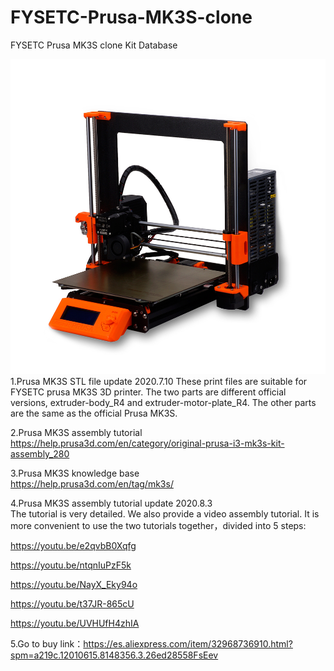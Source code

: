# FYSETC-Prusa-MK3S-clone
FYSETC Prusa MK3S clone Kit Database

![image-Prusa MK3S](/Prusa_MK3S.jpg)
1.Prusa MK3S STL file update 2020.7.10
These print files are suitable for FYSETC prusa MK3S 3D printer. The two parts are different official versions, extruder-body_R4 and extruder-motor-plate_R4. The other parts are the same as the official Prusa MK3S. 

2.Prusa MK3S assembly tutorial  
<https://help.prusa3d.com/en/category/original-prusa-i3-mk3s-kit-assembly_280>

3.Prusa MK3S knowledge base  
<https://help.prusa3d.com/en/tag/mk3s/>

4.Prusa MK3S assembly tutorial update 2020.8.3  
The tutorial is very detailed. We also provide a video assembly tutorial. It is more convenient to use the two tutorials together，divided into 5 steps:

https://youtu.be/e2qvbB0Xqfg

https://youtu.be/ntqnIuPzF5k

https://youtu.be/NayX_Eky94o

https://youtu.be/t37JR-865cU

https://youtu.be/UVHUfH4zhIA

5.Go to buy link：https://es.aliexpress.com/item/32968736910.html?spm=a219c.12010615.8148356.3.26ed28558FsEev